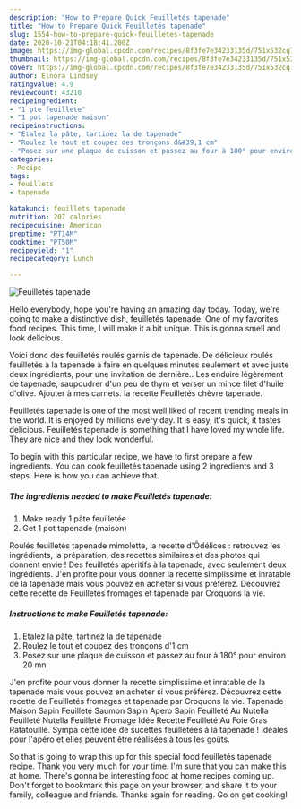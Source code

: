 ```yaml
---
description: "How to Prepare Quick Feuilletés tapenade"
title: "How to Prepare Quick Feuilletés tapenade"
slug: 1554-how-to-prepare-quick-feuilletes-tapenade
date: 2020-10-21T04:18:41.200Z
image: https://img-global.cpcdn.com/recipes/8f3fe7e34233135d/751x532cq70/feuilletes-tapenade-photo-principale-de-la-recette.jpg
thumbnail: https://img-global.cpcdn.com/recipes/8f3fe7e34233135d/751x532cq70/feuilletes-tapenade-photo-principale-de-la-recette.jpg
cover: https://img-global.cpcdn.com/recipes/8f3fe7e34233135d/751x532cq70/feuilletes-tapenade-photo-principale-de-la-recette.jpg
author: Elnora Lindsey
ratingvalue: 4.9
reviewcount: 43210
recipeingredient:
- "1 pte feuillete"
- "1 pot tapenade maison"
recipeinstructions:
- "Etalez la pâte, tartinez la de tapenade"
- "Roulez le tout et coupez des tronçons d&#39;1 cm"
- "Posez sur une plaque de cuisson et passez au four à 180° pour environ 20 mn"
categories:
- Recipe
tags:
- feuillets
- tapenade

katakunci: feuillets tapenade 
nutrition: 207 calories
recipecuisine: American
preptime: "PT14M"
cooktime: "PT50M"
recipeyield: "1"
recipecategory: Lunch

---
```



![Feuilletés tapenade](https://img-global.cpcdn.com/recipes/8f3fe7e34233135d/751x532cq70/feuilletes-tapenade-photo-principale-de-la-recette.jpg)

Hello everybody, hope you're having an amazing day today. Today, we're going to make a distinctive dish, feuilletés tapenade. One of my favorites food recipes. This time, I will make it a bit unique. This is gonna smell and look delicious.

Voici donc des feuilletés roulés garnis de tapenade. De délicieux roulés feuilletés à la tapenade à faire en quelques minutes seulement et avec juste deux ingrédients, pour une invitation de dernière.. Les enduire légèrement de tapenade, saupoudrer d&#39;un peu de thym et verser un mince filet d&#39;huile d&#39;olive. Ajouter à mes carnets. la recette Feuilletés chèvre tapenade.

Feuilletés tapenade is one of the most well liked of recent trending meals in the world. It is enjoyed by millions every day. It is easy, it's quick, it tastes delicious. Feuilletés tapenade is something that I have loved my whole life. They are nice and they look wonderful.


To begin with this particular recipe, we have to first prepare a few ingredients. You can cook feuilletés tapenade using 2 ingredients and 3 steps. Here is how you can achieve that.

<!--inarticleads1-->

##### The ingredients needed to make Feuilletés tapenade:

1. Make ready 1 pâte feuilletée
1. Get 1 pot tapenade (maison)


Roulés feuilletés tapenade mimolette, la recette d&#39;Ôdélices : retrouvez les ingrédients, la préparation, des recettes similaires et des photos qui donnent envie ! Des feuilletés apéritifs à la tapenade, avec seulement deux ingrédients. J&#39;en profite pour vous donner la recette simplissime et inratable de la tapenade mais vous pouvez en acheter si vous préférez. Découvrez cette recette de Feuilletés fromages et tapenade par Croquons la vie. 

<!--inarticleads2-->

##### Instructions to make Feuilletés tapenade:

1. Etalez la pâte, tartinez la de tapenade
1. Roulez le tout et coupez des tronçons d&#39;1 cm
1. Posez sur une plaque de cuisson et passez au four à 180° pour environ 20 mn


J&#39;en profite pour vous donner la recette simplissime et inratable de la tapenade mais vous pouvez en acheter si vous préférez. Découvrez cette recette de Feuilletés fromages et tapenade par Croquons la vie. Tapenade Maison Sapin Feuilleté Saumon Sapin Apero Sapin Feuilleté Au Nutella Feuilleté Nutella Feuilleté Fromage Idée Recette Feuilleté Au Foie Gras Ratatouille. Sympa cette idée de sucettes feuilletées à la tapenade ! Idéales pour l&#39;apéro et elles peuvent être réalisées à tous les goûts. 

So that is going to wrap this up for this special food feuilletés tapenade recipe. Thank you very much for your time. I'm sure that you can make this at home. There's gonna be interesting food at home recipes coming up. Don't forget to bookmark this page on your browser, and share it to your family, colleague and friends. Thanks again for reading. Go on get cooking!
